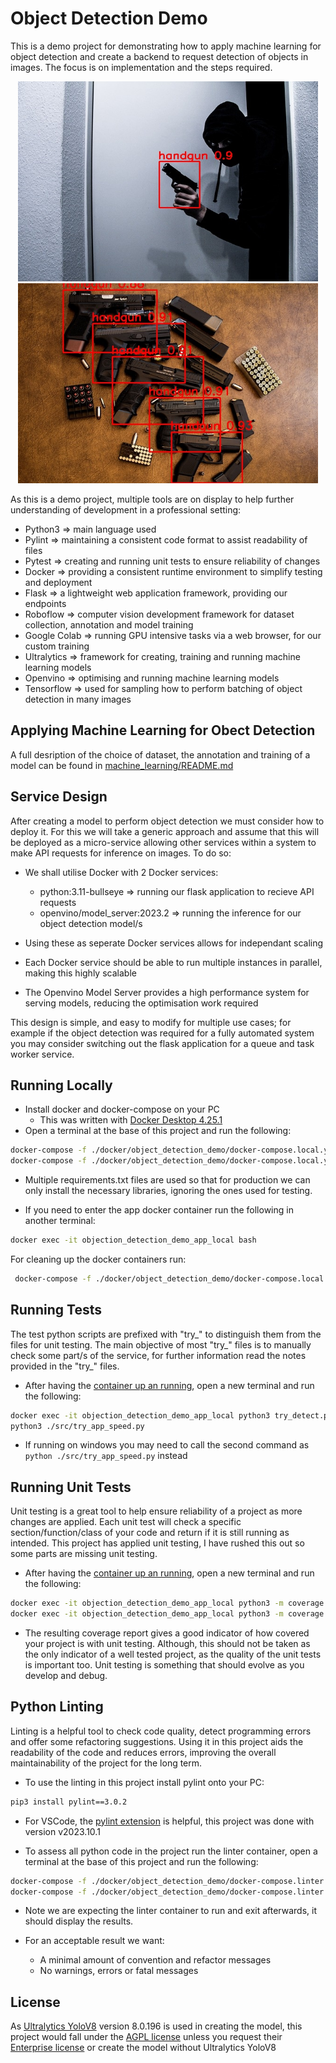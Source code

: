 # Object Detection Demo

This is a demo project for demonstrating how to apply machine learning for object detection and create a backend to request detection of objects in images. The focus is on implementation and the steps required.

<p align="center">
  <img src="test_files/output/sample_test_01.jpg" alt="drawing" width="480" height="320"/>
  <img src="test_files/output/sample_test_04.jpg" alt="drawing" width="480" height="320"/>
</p>

As this is a demo project, multiple tools are on display to help further understanding of development in a professional setting:

- Python3 => main language used
- Pylint => maintaining a consistent code format to assist readability of files
- Pytest => creating and running unit tests to ensure reliability of changes
- Docker => providing a consistent runtime environment to simplify testing and deployment
- Flask => a lightweight web application framework, providing our endpoints
- Roboflow => computer vision development framework for dataset collection, annotation and model training
- Google Colab => running GPU intensive tasks via a web browser, for our custom training
- Ultralytics => framework for creating, training and running machine learning models
- Openvino => optimising and running machine learning models
- Tensorflow => used for sampling how to perform batching of object detection in many images

## Applying Machine Learning for Obect Detection

A full desription of the choice of dataset, the annotation and training of a model can be found in [machine_learning/README.md](machine_learning/README.md)

## Service Design

After creating a model to perform object detection we must consider how to deploy it. For this we will take a generic approach and assume that this will be deployed as a micro-service allowing other services within a system to make API requests for inference on images. To do so:

- We shall utilise Docker with 2 Docker services:

  - python:3.11-bullseye => running our flask application to recieve API requests
  - openvino/model_server:2023.2 => running the inference for our object detection model/s

- Using these as seperate Docker services allows for independant scaling
- Each Docker service should be able to run multiple instances in parallel, making this highly scalable
- The Openvino Model Server provides a high performance system for serving models, reducing the optimisation work required

This design is simple, and easy to modify for multiple use cases; for example if the object detection was required for a fully automated system you may consider switching out the flask application for a queue and task worker service.

## Running Locally

- Install docker and docker-compose on your PC
  - This was written with [Docker Desktop 4.25.1](https://www.docker.com/products/docker-desktop/)
- Open a terminal at the base of this project and run the following:

```bash
docker-compose -f ./docker/object_detection_demo/docker-compose.local.yml build
docker-compose -f ./docker/object_detection_demo/docker-compose.local.yml up
```

- Multiple requirements.txt files are used so that for production we can only install the necessary libraries, ignoring the ones used for testing.

- If you need to enter the app docker container run the following in another terminal:

```bash
docker exec -it objection_detection_demo_app_local bash
```

For cleaning up the docker containers run:

```bash
 docker-compose -f ./docker/object_detection_demo/docker-compose.local.yml down -v
```

## Running Tests

The test python scripts are prefixed with "try_" to distinguish them from the files for unit testing. The main objective of most "try_" files is to manually check some part/s of the service, for further information read the notes provided in the "try_" files.

- After having the [container up an running](#running-locally), open a new terminal and run the following:

```bash
docker exec -it objection_detection_demo_app_local python3 try_detect.py
python3 ./src/try_app_speed.py
```

- If running on windows you may need to call the second command as `python ./src/try_app_speed.py` instead

## Running Unit Tests

Unit testing is a great tool to help ensure reliability of a project as more changes are applied. Each unit test will check a specific section/function/class of your code and return if it is still running as intended. This project has applied unit testing, I have rushed this out so some parts are missing unit testing.

- After having the [container up an running](#running-locally), open a new terminal and run the following:

```bash
docker exec -it objection_detection_demo_app_local python3 -m coverage run -m pytest
docker exec -it objection_detection_demo_app_local python3 -m coverage report -i
```

- The resulting coverage report gives a good indicator of how covered your project is with unit testing. Although, this should not be taken as the only indicator of a well tested project, as the quality of the unit tests is important too. Unit testing is something that should evolve as you develop and debug.

## Python Linting

Linting is a helpful tool to check code quality, detect programming errors and offer some refactoring suggestions. Using it in this project aids the readability of the code and reduces errors, improving the overall maintainability of the project for the long term.

- To use the linting in this project install pylint onto your PC:

```bash
pip3 install pylint==3.0.2
```

- For VSCode, the [pylint extension](https://marketplace.visualstudio.com/items?itemName=ms-python.pylint) is helpful, this project was done with version v2023.10.1

- To assess all python code in the project run the linter container, open a terminal at the base of this project and run the following:

```bash
docker-compose -f ./docker/object_detection_demo/docker-compose.linter.yml build
docker-compose -f ./docker/object_detection_demo/docker-compose.linter.yml up
```

- Note we are expecting the linter container to run and exit afterwards, it should display the results.
- For an acceptable result we want:

  - A minimal amount of convention and refactor messages
  - No warnings, errors or fatal messages

## License

As [Ultralytics YoloV8](https://github.com/ultralytics/ultralytics) version 8.0.196 is used in creating the model, this project would fall under the [AGPL license](https://www.gnu.org/licenses/agpl-3.0.en.html) unless you request their [Enterprise license](https://www.ultralytics.com/license) or create the model without Ultralytics YoloV8

